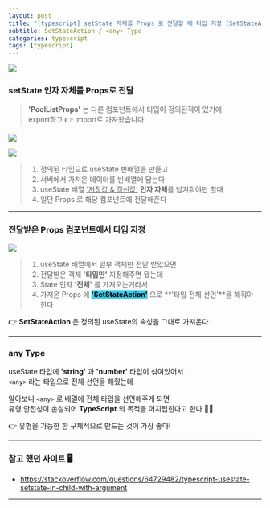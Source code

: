 ```yaml
---
layout: post
title: "[typescript] setState 자체를 Props 로 전달할 때 타입 지정 (SetStateAction)"
subtitle: SetStateAction / <any> Type
categories: typescript
tags: [typescript]
---
```


![](https://velog.velcdn.com/images/-__-/post/0173722d-0fbd-40cb-9a1c-eb1b90a93b07/image.png)

### setState 인자 자체를 Props로 전달

> **'PoolListProps'** 는 다른 컴포넌트에서 타입이 정의된적이 있기에<br>
> export하고 👉 import로 가져왔습니다

![](https://velog.velcdn.com/images/-__-/post/1f62afd2-63f0-46d2-ba7a-339171f2874b/image.png)

![](https://velog.velcdn.com/images/-__-/post/964dd76b-3ded-42e7-8ebd-da5e147a1e03/image.png)

> 1. 정의된 타입으로 useState 빈배열을 만들고
> 2. 서버에서 가져온 데이터를 빈배열에 담는다
> 3. useState 배열 <u>'저장값 & 갱신값'</u> **인자 자체**를 넘겨줘야만 할때
> 4. 일단 Props 로 해당 컴포넌트에 전달해준다

---

### 전달받은 Props 컴포넌트에서 타입 지정

![](https://velog.velcdn.com/images/-__-/post/d7750007-e324-4aed-bc81-ebd4fc73c737/image.png)

> 1. useState 배열에서 일부 객체만 전달 받았으면
> 2. 전달받은 객체 **'타입만'** 지정해주면 됐는데
> 3. State 인자 **'전체'** 를 가져오는거라서
> 4. 가져온 Props 에 <span style="background-color:#34CDEF; color:#000;">**'SetStateAction'**</span> 으로 **'타입 전체 선언'**을 해줘야 한다

👉 **SetStateAction** 은 정의된 useState의 속성을 그대로 가져온다

---

### any Type

useState 타입에 **'string'** 과 **'number'** 타입이 섞여있어서<br>
`<any>` 라는 타입으로 전체 선언을 해줬는데

알아보니 `<any>` 로 배열에 전체 타입을 선언해주게 되면<br>
유형 안전성이 손실되어 **TypeScript** 의 목적을 어지럽힌다고 한다 😵‍💫

👉 유형을 가능한 한 구체적으로 만드는 것이 가장 좋다!

---

### 참고 했던 사이트 🖥

- <https://stackoverflow.com/questions/64729482/typescript-usestate-setstate-in-child-with-argument>

---
